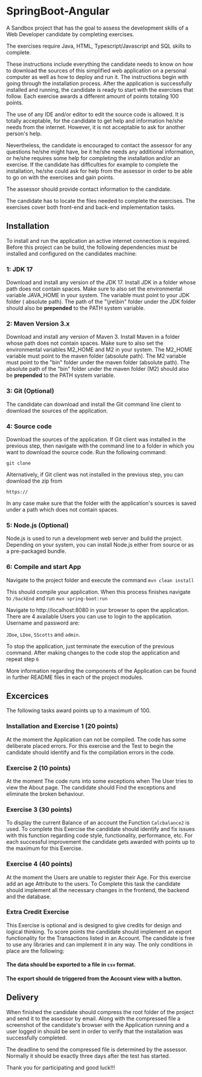 # SpringBoot-Angular

A Sandbox project that has the goal to assess the development skills of a Web Developer candidate by completing
exercises.

The exercises require Java, HTML, Typescript/Javascript and SQL skills to complete.

These instructions include everything the candidate needs to know on how to download the sources of this simplified web
application on a personal computer as well as how to deploy and run it. The instructions begin with going through the
installation process. After the application is successfully installed and running, the candidate is ready to start with
the exercises that follow. Each exercise awards a different amount of points totaling 100 points.

The use of any IDE and/or editor to edit the source code is allowed. It is totally acceptable, for the candidate to get
help and information he/she needs from the internet. However, it is not acceptable to ask for another person's help.

Nevertheless, the candidate is encouraged to contact the assessor for any questions he/she might have, be it he/she
needs any additional information, or he/she requires some help for completing the installation and/or an exercise. If
the candidate has difficulties for example to complete the installation, he/she could ask for help from the assessor in
order to be able to go on with the exercises and gain points.

The assessor should provide contact information to the candidate.

The candidate has to locate the files needed to complete the exercises. The exercises cover both front-end and back-end
implementation tasks.

## Installation

To install and run the application an active internet connection is required. Before this project can be build, the
following dependencies must be installed and configured on the candidates machine:

### 1: JDK 17

Download and install any version of the JDK 17. Install JDK in a folder whose path does not contain spaces. Make sure to
also set the environmental variable JAVA_HOME in your system. The variable must point to your JDK folder (
absolute path). The path of the "\jre\bin" folder under the JDK folder should also be **prepended** to the PATH system
variable.

### 2: Maven Version 3.x

Download and install any version of Maven 3. Install Maven in a folder whose path does not contain spaces. Make sure to
also set the environmental variables M2_HOME and M2 in your system. The M2_HOME variable must point to the maven
folder (absolute path). The M2 variable must point to the "bin" folder under the maven folder (absolute path). The
absolute path of the "bin" folder under the maven folder (M2) should also be **prepended** to the PATH system variable.

### 3: Git (Optional)

The candidate can download and install the Git command line client to download the sources of the application.

### 4: Source code

Download the sources of the application. If Git client was installed in the previous step, then navigate with the
command line to a folder in which you want to download the source code. Run the following command:

```
git clone 
```

Alternatively, if Git client was not installed in the previous step, you can download the zip from

```
https://
```

In any case make sure that the folder with the application's sources is saved under a path which does not contain
spaces.

### 5: Node.js (Optional)

Node.js is used to run a development web server and build the project. Depending on your system, you can install Node.js
either from source or as a pre-packaged bundle.

### 6: Compile and start App

Navigate to the project folder and execute the command `mvn clean install`

This should compile your application. When this process finishes navigate to `/backEnd` and run `mvn spring-boot:run`

Navigate to http://localhost:8080 in your browser to open the application. There are 4 available Users you can use to
login to the application. Username and password are:

`JDoe`, `LDoe`, `SScotts` and `admin`.

To stop the application, just terminate the execution of the previous command. After making changes to the code stop the
application and repeat step `6`

More information regarding the components of the Application can be found in further README files in each of the project
modules.

## Excercices

The following tasks award points up to a maximum of 100.

### Installation and Exercise 1 (20 points)

At the moment the Application can not be compiled. The code has some deliberate placed errors. For this exercise and the
Test to begin the candidate should identify and fix the compilation errors in the code.

### Exercise 2 (10 points)

At the moment The code runs into some exceptions when The User tries to view the About page. The candidate should Find
the exceptions and eliminate the broken behaviour.

### Exercise 3 (30 points)

To display the current Balance of an account the Function `Calcbalance2` is used. To complete this Exercise the
candidate should identify and fix issues with this function regarding code style, functionality, performance, etc. For
each successful improvement the candidate gets awarded with points up to the maximum for this Exercise.

### Exercise 4 (40 points)

At the moment the Users are unable to register their Age. For this exercise add an age Attribute to the users. To
Complete this task the candidate should implement all the necessary changes in the frontend, the backend and the
database.

### Extra Credit Exercise

This Exercise is optional and is designed to give credits for design and logical thinking. To score points the candidate
should implement an export functionality for the Transactions listed in an Account. The candidate is free to use any
libraries and can implement it in any way. The only conditions in place are the following:

#### The data should be exported to a file in `csv` format.

#### The export should de triggered from the Account view with a button.

## Delivery

When finished the candidate should compress the root folder of the project and send it to the assessor by email. Along
with the compressed file a screenshot of the candidate's browser with the Application running and a user logged in
should be sent in order to verify that the installation was successfully completed.

The deadline to send the compressed file is determined by the assessor. Normally it should be exactly three days after
the test has started.

Thank you for participating and good luck!!!

